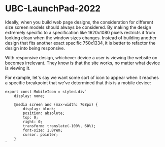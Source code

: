 # UBC-LaunchPad-2022

Ideally, when you build web page designs, the consideration for different size screen models should always be considered. By making the design extremely specific to a specification like 1920x1080 pixels restricts it from looking clean when the window sizes changes. Instead of building another design that fits another exact specific 750x1334, it is better to refactor the design into being responsive.

With responsive design, whichever device a user is viewing the website on becomes irrelevant. They know is that the site works, no matter what device is viewing it.

For example, let's say we want some sort of icon to appear when it reaches a specific breakpoint that we've determined that this is a mobile device:

```
export const MobileIcon = styled.div`
    display: none;

    @media screen and (max-width: 768px) {
        display: block;
        position: absolute;
        top: 0;
        right: 0;
        transform: translate(-100%, 60%);
        font-size: 1.8rem;
        cursor: pointer;
    }
`
```
